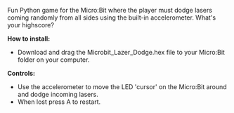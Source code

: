 Fun Python game for the Micro:Bit where the player must dodge lasers coming randomly from all sides using the built-in accelerometer.
What's your highscore?

**How to install:**

* Download and drag the Microbit_Lazer_Dodge.hex file to your Micro:Bit folder on your computer.

**Controls:**

* Use the accelerometer to move the LED 'cursor' on the Micro:Bit around and dodge incoming lasers.
* When lost press A to restart.
